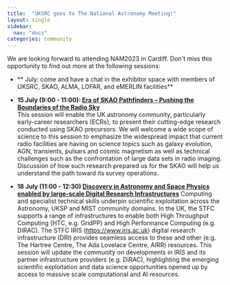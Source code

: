```yaml
---
title:  "UKSRC goes to The National Astronomy Meeting!"
layout: single
sidebar:
  nav: "docs"
categories: community
---
```

We are looking forward to attending NAM2023 in Cardiff. Don't miss this opportunity to find out more at the following sessions:

- ** July: come and have a chat in the exhibitor space with members of UKSRC, SKAO, ALMA, LOFAR, and eMERLIN facilities**
- **15 July (9:00 - 11:00): [Era of SKAO Pathfinders – Pushing the Boundaries of the Radio Sky](https://nam2024.hull.ac.uk/era-of-skao-pathfinders-pushing-the-boundaries-of-the-radio-sky/)**  
This session will enable the UK astronomy community, particularly early-career researchers (ECRs), to present their cutting-edge research conducted using SKAO precursors. We will welcome a wide scope of science to this session to emphasize the widespread impact that current radio facilities are having on science topics such as galaxy evolution, AGN, transients, pulsars and cosmic magnetism as well as technical challenges such as the confrontation of large data sets in radio imaging. Discussion of how such research prepared us for the SKAO will help us understand the path toward its survey operations.

- **18 July (11:00 - 12:30) [Discovery in Astronomy and Space Physics enabled by large-scale Digital Research Infrastructures](https://nam2024.hull.ac.uk/discovery-in-astronomy-and-space-physics-enabled-by-large-scale-digital-research-infrastructures-astrocomp/)** 
Computing and specialist technical skills underpin scientific exploitation across the Astronomy, UKSP and MIST community domains. In the UK, the STFC supports a range of infrastructures to enable both High Throughput Computing (HTC, e.g. GridPP) and High Performance Computing (e.g. DiRAC). The STFC IRIS (https://www.iris.ac.uk) digital research infrastructure (DRI) provides seamless access to these and other (e.g. The Hartree Centre, The Ada Lovelace Centre, AIRR) resources. This session will update the community on developments in IRIS and its partner infrastructure providers (e.g. DiRAC), highlighting the emerging scientific exploitation and data science opportunities opened up by access to massive scale computational and AI resources. 
